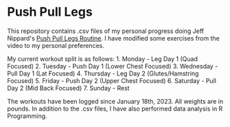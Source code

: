 # Push Pull Legs

This repository contains .csv files of my personal progress doing Jeff Nippard's [Push Pull Legs Routine](https://www.youtube.com/watch?v=qVek72z3F1U). I have modified some exercises from the video to my personal preferences.

My current workout split is as follows:
    1. Monday - Leg Day 1 (Quad Focused)
    2. Tuesday - Push Day 1 (Lower Chest Focused)
    3. Wednesday - Pull Day 1 (Lat Focused)
    4. Thursday - Leg Day 2 (Glutes/Hamstring Focused)
    5. Friday - Push Day 2 (Upper Chest Focused)
    6. Saturday - Pull Day 2 (Mid Back Focused)
    7. Sunday - Rest

The workouts have been logged since January 18th, 2023. All weights are in pounds.
In addition to the .csv files, I have also performed data analysis in R Programming.
